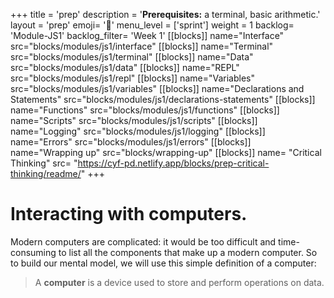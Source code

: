+++
title = 'prep'
description = '**Prerequisites:** a terminal, basic arithmetic.'
layout = 'prep'
emoji= '📝'
menu_level = ['sprint']
weight = 1
backlog= 'Module-JS1'
backlog_filter= 'Week 1'
[[blocks]]
name="Interface"
src="blocks/modules/js1/interface"
[[blocks]]
name="Terminal"
src="blocks/modules/js1/terminal"
[[blocks]]
name="Data"
src="blocks/modules/js1/data"
[[blocks]]
name="REPL"
src="blocks/modules/js1/repl"
[[blocks]]
name="Variables"
src="blocks/modules/js1/variables"
[[blocks]]
name="Declarations and Statements"
src="blocks/modules/js1/declarations-statements"
[[blocks]]
name="Functions"
src="blocks/modules/js1/functions"
[[blocks]]
name="Scripts"
src="blocks/modules/js1/scripts"
[[blocks]]
name="Logging"
src="blocks/modules/js1/logging"
[[blocks]]
name="Errors"
src="blocks/modules/js1/errors"
[[blocks]]
name="Wrapping up"
src="blocks/wrapping-up"
[[blocks]]
name= "Critical Thinking"
src= "https://cyf-pd.netlify.app/blocks/prep-critical-thinking/readme/"
+++

# Interacting with computers.

Modern computers are complicated: it would be too difficult and time-consuming to list all the components that make up a modern computer. So to build our mental model, we will use this simple definition of a computer:

> A **computer** is a device used to store and perform operations on data.
